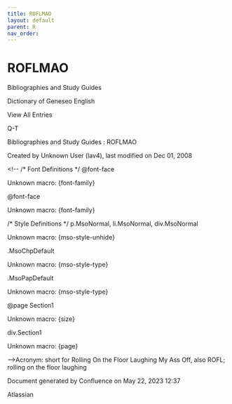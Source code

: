 ```yaml
---
title: ROFLMAO
layout: default
parent: R
nav_order:
---
```


# ROFLMAO

Bibliographies and Study Guides

Dictionary of Geneseo English

View All Entries

Q-T

Bibliographies and Study Guides : ROFLMAO

Created by  Unknown User (lav4), last modified on Dec 01, 2008

&lt;!--  /* Font Definitions */  @font-face 	

Unknown macro: {font-family} 

@font-face 	

Unknown macro: {font-family} 

/* Style Definitions */  p.MsoNormal, li.MsoNormal, div.MsoNormal 	

Unknown macro: {mso-style-unhide} 

.MsoChpDefault 	

Unknown macro: {mso-style-type} 

.MsoPapDefault 	

Unknown macro: {mso-style-type} 

@page Section1 	

Unknown macro: {size} 

div.Section1 	

Unknown macro: {page} 

--&gt;Acronym: short for Rolling On the Floor Laughing My Ass Off, also ROFL; rolling on the floor laughing

Document generated by Confluence on May 22, 2023 12:37

Atlassian

